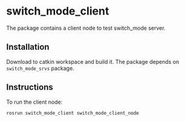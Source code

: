 # switch_mode_client
The package contains a client node to test switch_mode server.

## Installation
Download to catkin workspace and build it. The package depends on `switch_mode_srvs` package.

## Instructions
To run the client node:

`rosrun switch_mode_client switch_mode_client_node`
